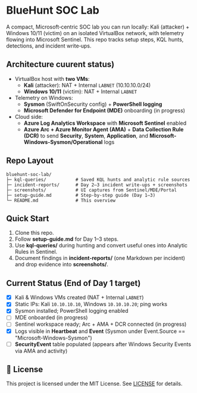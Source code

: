 # BlueHunt SOC Lab

A compact,  Microsoft‑centric SOC lab you can run locally: Kali (attacker) + Windows 10/11 (victim) on an isolated VirtualBox network, with telemetry flowing into Microsoft Sentinel. This repo tracks setup steps, KQL hunts, detections, and incident write‑ups.

## Architecture cuurent status)
- VirtualBox host with **two VMs**:
  - **Kali** (attacker): NAT + Internal `LABNET` (10.10.10.0/24)
  - **Windows 10/11** (victim): NAT + Internal `LABNET`
- Telemetry on Windows:
  - **Sysmon** (SwiftOnSecurity config) + **PowerShell logging**
  - **Microsoft Defender for Endpoint (MDE)** onboarding (in progress)
- Cloud side:
  - **Azure Log Analytics Workspace** with **Microsoft Sentinel** enabled
  - **Azure Arc + Azure Monitor Agent (AMA)** + **Data Collection Rule (DCR)** to send **Security**, **System**, **Application**, and **Microsoft-Windows-Sysmon/Operational** logs

## Repo Layout
```
bluehunt-soc-lab/
├─ kql-queries/           # Saved KQL hunts and analytic rule sources
├─ incident-reports/      # Day 2–3 incident write-ups + screenshots
├─ screenshots/           # UI captures from Sentinel/MDE/Portal
├─ setup-guide.md         # Step-by-step guide (Day 1–3)
└─ README.md              # This overview
```

## Quick Start
1. Clone this repo.
2. Follow **setup-guide.md** for Day 1–3 steps.
3. Use **kql-queries/** during hunting and convert useful ones into Analytic Rules in Sentinel.
4. Document findings in **incident-reports/** (one Markdown per incident) and drop evidence into **screenshots/**.

## Current Status (End of Day 1 target)
- [x] Kali & Windows VMs created (NAT + Internal `LABNET`)
- [x] Static IPs: Kali `10.10.10.10`, Windows `10.10.10.20`; ping works
- [x] Sysmon installed; PowerShell logging enabled
- [ ] MDE onboarded (in progress)
- [ ] Sentinel workspace ready; Arc + AMA + DCR connected (in progress)
- [x] Logs visible in **Heartbeat** and **Event** (Sysmon under Event.Source == "Microsoft-Windows-Sysmon")
- [ ] **SecurityEvent** table populated (appears after Windows Security Events via AMA and activity)

## 🪪 License

This project is licensed under the MIT License. See [LICENSE](LICENSE) for details.
